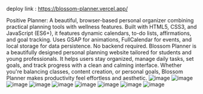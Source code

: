 deploy link : https://blossom-planner.vercel.app/

Positive Planner: A beautiful, browser-based personal organizer combining practical planning tools with wellness features. 
Built with HTML5, CSS3, and JavaScript (ES6+), it features dynamic calendars, to-do lists, affirmations, 
and goal tracking. Uses GSAP for animations, FullCalendar for events, and local storage for data persistence. No backend required.
Blossom Planner is a beautifully designed personal planning website tailored for students and young professionals. It helps users stay organized, manage daily tasks, set goals, and track progress with a clean and calming interface. Whether you're balancing classes, content creation, or personal goals, Blossom Planner makes productivity feel effortless and aesthetic.
![image](https://github.com/user-attachments/assets/5984f8ce-f4a5-4222-a803-6c9c06f8cf31)
![image](https://github.com/user-attachments/assets/e6b17838-5ce6-4341-87cc-6a1ea0376715)
![image](https://github.com/user-attachments/assets/5e5448dd-40ac-4344-b077-5bfbeaec7c7f)
![image](https://github.com/user-attachments/assets/2a2e088f-83c3-4e38-aadb-9b4849cb79c8)
![image](https://github.com/user-attachments/assets/cbbd785a-a73d-4d13-8e1d-e5939e0d7ae8)
![image](https://github.com/user-attachments/assets/a12b41cd-891a-4897-9a40-733e1996bc9d)
![image](https://github.com/user-attachments/assets/7f7ace56-1046-49f0-91d8-8e5fa38db8fd)
![image](https://github.com/user-attachments/assets/1e849db9-ff46-4f78-b295-dd4fb401e039)
![image](https://github.com/user-attachments/assets/7fa71bb0-7582-4d58-ba1c-da8daad6397e)

